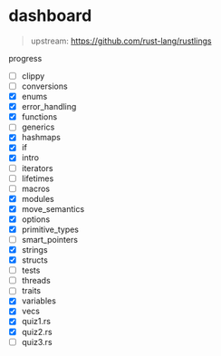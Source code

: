 # dashboard
> upstream: <https://github.com/rust-lang/rustlings>

progress
- [ ] clippy
- [ ] conversions
- [x] enums
- [x] error_handling
- [x] functions
- [ ] generics
- [x] hashmaps
- [x] if
- [x] intro
- [ ] iterators
- [ ] lifetimes
- [ ] macros
- [x] modules
- [x] move_semantics
- [x] options
- [x] primitive_types
- [ ] smart_pointers
- [x] strings
- [x] structs
- [ ] tests
- [ ] threads
- [ ] traits
- [x] variables
- [x] vecs
- [x] quiz1.rs
- [x] quiz2.rs
- [ ] quiz3.rs
